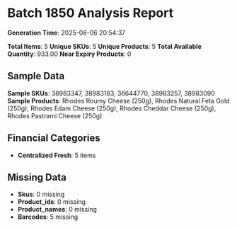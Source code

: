 # Batch 1850 Analysis Report

**Generation Time**: 2025-08-06 20:54:37

**Total Items**: 5
**Unique SKUs**: 5
**Unique Products**: 5
**Total Available Quantity**: 933.00
**Near Expiry Products**: 0

## Sample Data
**Sample SKUs**: 38983347, 38983183, 36644770, 38983257, 38983090
**Sample Products**: Rhodes Roumy Cheese (250g), Rhodes Natural Feta Gold (250g), Rhodes Edam Cheese (250g), Rhodes Cheddar Cheese (250g), Rhodes Pastrami Cheese (250g)

## Financial Categories
- **Centralized Fresh**: 5 items

## Missing Data
- **Skus**: 0 missing
- **Product_ids**: 0 missing
- **Product_names**: 0 missing
- **Barcodes**: 5 missing
